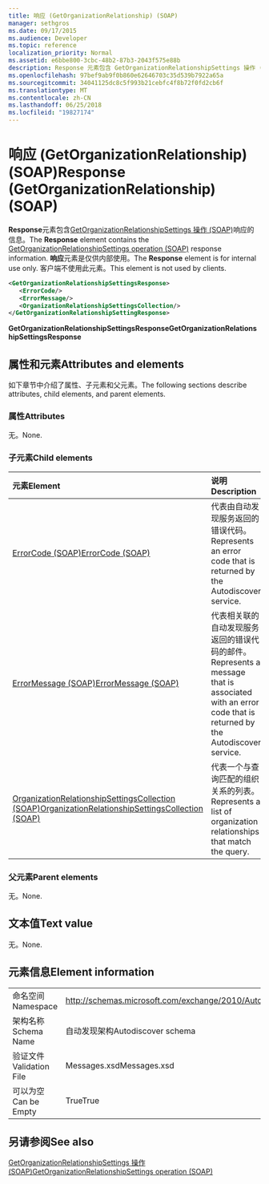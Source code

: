 ```yaml
---
title: 响应 (GetOrganizationRelationship) (SOAP)
manager: sethgros
ms.date: 09/17/2015
ms.audience: Developer
ms.topic: reference
localization_priority: Normal
ms.assetid: e6bbe800-3cbc-48b2-87b3-2043f575e88b
description: Response 元素包含 GetOrganizationRelationshipSettings 操作 (SOAP) 响应的信息。 响应元素是仅供内部使用。 客户端不使用此元素。
ms.openlocfilehash: 97bef9ab9f0b860e62646703c35d539b7922a65a
ms.sourcegitcommit: 34041125dc8c5f993b21cebfc4f8b72f0fd2cb6f
ms.translationtype: MT
ms.contentlocale: zh-CN
ms.lasthandoff: 06/25/2018
ms.locfileid: "19827174"
---
```

# <a name="response-getorganizationrelationship-soap"></a><span data-ttu-id="bd9e9-105">响应 (GetOrganizationRelationship) (SOAP)</span><span class="sxs-lookup"><span data-stu-id="bd9e9-105">Response (GetOrganizationRelationship) (SOAP)</span></span>

<span data-ttu-id="bd9e9-106">**Response**元素包含[GetOrganizationRelationshipSettings 操作 (SOAP)](getorganizationrelationshipsettings-operation-soap.md)响应的信息。</span><span class="sxs-lookup"><span data-stu-id="bd9e9-106">The **Response** element contains the [GetOrganizationRelationshipSettings operation (SOAP)](getorganizationrelationshipsettings-operation-soap.md) response information.</span></span> <span data-ttu-id="bd9e9-107">**响应**元素是仅供内部使用。</span><span class="sxs-lookup"><span data-stu-id="bd9e9-107">The **Response** element is for internal use only.</span></span> <span data-ttu-id="bd9e9-108">客户端不使用此元素。</span><span class="sxs-lookup"><span data-stu-id="bd9e9-108">This element is not used by clients.</span></span> 
  
```XML
<GetOrganizationRelationshipSettingsResponse>
   <ErrorCode/>
   <ErrorMessage/>
   <OrganizationRelationshipSettingsCollection/>
</GetOrganizationRelationshipSettingResponse>
```

 <span data-ttu-id="bd9e9-109">**GetOrganizationRelationshipSettingsResponse**</span><span class="sxs-lookup"><span data-stu-id="bd9e9-109">**GetOrganizationRelationshipSettingsResponse**</span></span>
## <a name="attributes-and-elements"></a><span data-ttu-id="bd9e9-110">属性和元素</span><span class="sxs-lookup"><span data-stu-id="bd9e9-110">Attributes and elements</span></span>

<span data-ttu-id="bd9e9-111">如下章节中介绍了属性、子元素和父元素。</span><span class="sxs-lookup"><span data-stu-id="bd9e9-111">The following sections describe attributes, child elements, and parent elements.</span></span>
  
### <a name="attributes"></a><span data-ttu-id="bd9e9-112">属性</span><span class="sxs-lookup"><span data-stu-id="bd9e9-112">Attributes</span></span>

<span data-ttu-id="bd9e9-113">无。</span><span class="sxs-lookup"><span data-stu-id="bd9e9-113">None.</span></span>
  
### <a name="child-elements"></a><span data-ttu-id="bd9e9-114">子元素</span><span class="sxs-lookup"><span data-stu-id="bd9e9-114">Child elements</span></span>

|<span data-ttu-id="bd9e9-115">**元素**</span><span class="sxs-lookup"><span data-stu-id="bd9e9-115">**Element**</span></span>|<span data-ttu-id="bd9e9-116">**说明**</span><span class="sxs-lookup"><span data-stu-id="bd9e9-116">**Description**</span></span>|
|:-----|:-----|
|[<span data-ttu-id="bd9e9-117">ErrorCode (SOAP)</span><span class="sxs-lookup"><span data-stu-id="bd9e9-117">ErrorCode (SOAP)</span></span>](errorcode-soap.md) <br/> |<span data-ttu-id="bd9e9-118">代表由自动发现服务返回的错误代码。</span><span class="sxs-lookup"><span data-stu-id="bd9e9-118">Represents an error code that is returned by the Autodiscover service.</span></span>  <br/> |
|[<span data-ttu-id="bd9e9-119">ErrorMessage (SOAP)</span><span class="sxs-lookup"><span data-stu-id="bd9e9-119">ErrorMessage (SOAP)</span></span>](errormessage-soap.md) <br/> |<span data-ttu-id="bd9e9-120">代表相关联的自动发现服务返回的错误代码的邮件。</span><span class="sxs-lookup"><span data-stu-id="bd9e9-120">Represents a message that is associated with an error code that is returned by the Autodiscover service.</span></span>  <br/> |
|[<span data-ttu-id="bd9e9-121">OrganizationRelationshipSettingsCollection (SOAP)</span><span class="sxs-lookup"><span data-stu-id="bd9e9-121">OrganizationRelationshipSettingsCollection (SOAP)</span></span>](organizationrelationshipsettingscollection-soap.md) <br/> |<span data-ttu-id="bd9e9-122">代表一个与查询匹配的组织关系的列表。</span><span class="sxs-lookup"><span data-stu-id="bd9e9-122">Represents a list of organization relationships that match the query.</span></span>  <br/> |
   
### <a name="parent-elements"></a><span data-ttu-id="bd9e9-123">父元素</span><span class="sxs-lookup"><span data-stu-id="bd9e9-123">Parent elements</span></span>

<span data-ttu-id="bd9e9-124">无。</span><span class="sxs-lookup"><span data-stu-id="bd9e9-124">None.</span></span>
  
## <a name="text-value"></a><span data-ttu-id="bd9e9-125">文本值</span><span class="sxs-lookup"><span data-stu-id="bd9e9-125">Text value</span></span>

<span data-ttu-id="bd9e9-126">无。</span><span class="sxs-lookup"><span data-stu-id="bd9e9-126">None.</span></span>
  
## <a name="element-information"></a><span data-ttu-id="bd9e9-127">元素信息</span><span class="sxs-lookup"><span data-stu-id="bd9e9-127">Element information</span></span>

|||
|:-----|:-----|
|<span data-ttu-id="bd9e9-128">命名空间</span><span class="sxs-lookup"><span data-stu-id="bd9e9-128">Namespace</span></span>  <br/> |http://schemas.microsoft.com/exchange/2010/Autodiscover  <br/> |
|<span data-ttu-id="bd9e9-129">架构名称</span><span class="sxs-lookup"><span data-stu-id="bd9e9-129">Schema Name</span></span>  <br/> |<span data-ttu-id="bd9e9-130">自动发现架构</span><span class="sxs-lookup"><span data-stu-id="bd9e9-130">Autodiscover schema</span></span>  <br/> |
|<span data-ttu-id="bd9e9-131">验证文件</span><span class="sxs-lookup"><span data-stu-id="bd9e9-131">Validation File</span></span>  <br/> |<span data-ttu-id="bd9e9-132">Messages.xsd</span><span class="sxs-lookup"><span data-stu-id="bd9e9-132">Messages.xsd</span></span>  <br/> |
|<span data-ttu-id="bd9e9-133">可以为空</span><span class="sxs-lookup"><span data-stu-id="bd9e9-133">Can be Empty</span></span>  <br/> |<span data-ttu-id="bd9e9-134">True</span><span class="sxs-lookup"><span data-stu-id="bd9e9-134">True</span></span>  <br/> |
   
## <a name="see-also"></a><span data-ttu-id="bd9e9-135">另请参阅</span><span class="sxs-lookup"><span data-stu-id="bd9e9-135">See also</span></span>



[<span data-ttu-id="bd9e9-136">GetOrganizationRelationshipSettings 操作 (SOAP)</span><span class="sxs-lookup"><span data-stu-id="bd9e9-136">GetOrganizationRelationshipSettings operation (SOAP)</span></span>](getorganizationrelationshipsettings-operation-soap.md)

